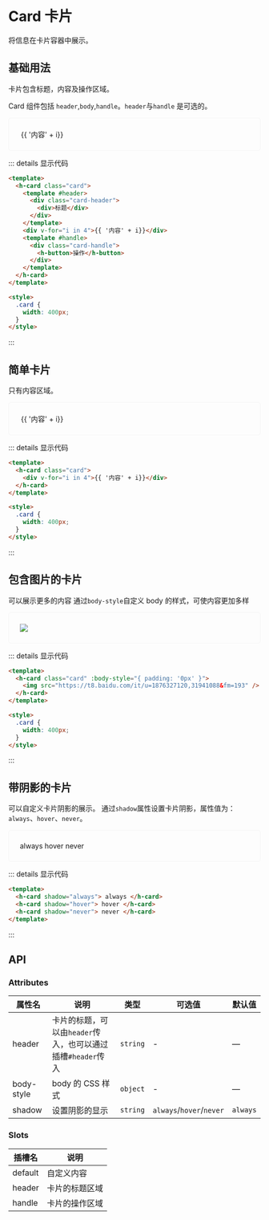 <style scoped>
.example {
  border: 1px solid #f5f5f5;
  border-radius: 5px;
  padding:20px;
}
.example div {
  justify-content: space-between;
  flex-wrap: wrap;
  margin: 2px;
}


.card{
  width: 400px;
}
</style>

# Card 卡片

将信息在卡片容器中展示。

## 基础用法

卡片包含标题，内容及操作区域。

Card 组件包括 `header`,`body`,`handle`。`header`与`handle` 是可选的。

<div class="example">
    <div >
        <h-card class="card">
          <template #header>
            <div class="card-header">
              <div>标题</div>
            </div>
          </template>
          <div v-for="i in 4">
            {{ '内容' + i}}
          </div>
          <template #handle>
            <div class="card-handle">
              <h-button>操作</h-button>
            </div>
          </template>
        </h-card>
    </div>
</div>

::: details 显示代码

```html
<template>
  <h-card class="card">
    <template #header>
      <div class="card-header">
        <div>标题</div>
      </div>
    </template>
    <div v-for="i in 4">{{ '内容' + i}}</div>
    <template #handle>
      <div class="card-handle">
        <h-button>操作</h-button>
      </div>
    </template>
  </h-card>
</template>

<style>
  .card {
    width: 400px;
  }
</style>
```

:::

## 简单卡片

只有内容区域。

<div class="example">
    <div >
        <h-card class="card">
          <div v-for="i in 4">
            {{ '内容' + i}}
          </div>
        </h-card>
    </div>
</div>

::: details 显示代码

```html
<template>
  <h-card class="card">
    <div v-for="i in 4">{{ '内容' + i}}</div>
  </h-card>
</template>

<style>
  .card {
    width: 400px;
  }
</style>
```

:::

## 包含图片的卡片

可以展示更多的内容
通过`body-style`自定义 body 的样式，可使内容更加多样

<div class="example">
    <div >
        <h-card class="card" :body-style="{ padding: '0px' }">
          <img src="https://t8.baidu.com/it/u=1876327120,31941088&fm=193"/>
        </h-card>
    </div>
</div>

::: details 显示代码

```html
<template>
  <h-card class="card" :body-style="{ padding: '0px' }">
    <img src="https://t8.baidu.com/it/u=1876327120,31941088&fm=193" />
  </h-card>
</template>

<style>
  .card {
    width: 400px;
  }
</style>
```

:::

## 带阴影的卡片

可以自定义卡片阴影的展示。
通过`shadow`属性设置卡片阴影，属性值为：`always`、`hover`、`never`。

<div class="example">
    <div >
        <h-card shadow="always">
          always
        </h-card>
        <h-card shadow="hover">
          hover
        </h-card>
        <h-card shadow="never">
          never
        </h-card>
    </div>
</div>

::: details 显示代码

```html
<template>
  <h-card shadow="always"> always </h-card>
  <h-card shadow="hover"> hover </h-card>
  <h-card shadow="never"> never </h-card>
</template>
```

:::

## API

### Attributes

| 属性名     | 说明                                                        | 类型     | 可选值                   | 默认值   |
| ---------- | ----------------------------------------------------------- | -------- | ------------------------ | -------- |
| header     | 卡片的标题，可以由`header`传入，也可以通过插槽`#header`传入 | `string` | -                        | —        |
| body-style | body 的 CSS 样式                                            | `object` | -                        | —        |
| shadow     | 设置阴影的显示                                              | `string` | `always`/`hover`/`never` | `always` |

### Slots

| 插槽名  | 说明           |
| ------- | -------------- |
| default | 自定义内容     |
| header  | 卡片的标题区域 |
| handle  | 卡片的操作区域 |
